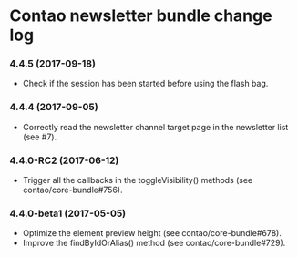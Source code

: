 # Contao newsletter bundle change log

### 4.4.5 (2017-09-18)

 * Check if the session has been started before using the flash bag.

### 4.4.4 (2017-09-05)

 * Correctly read the newsletter channel target page in the newsletter list (see #7).

### 4.4.0-RC2 (2017-06-12)

 * Trigger all the callbacks in the toggleVisibility() methods (see contao/core-bundle#756).

### 4.4.0-beta1 (2017-05-05)

 * Optimize the element preview height (see contao/core-bundle#678).
 * Improve the findByIdOrAlias() method (see contao/core-bundle#729).
